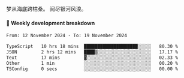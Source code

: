 梦从海底跨枯桑。
阅尽银河风浪。


#### 📝 Weekly development breakdown

<!--START_SECTION:waka-->

```txt
From: 12 November 2024 - To: 19 November 2024

TypeScript   10 hrs 18 mins  ████████████████████░░░░░   80.30 %
JSON         2 hrs 12 mins   ████▒░░░░░░░░░░░░░░░░░░░░   17.17 %
Text         17 mins         ▓░░░░░░░░░░░░░░░░░░░░░░░░   02.33 %
Other        1 min           ░░░░░░░░░░░░░░░░░░░░░░░░░   00.20 %
TSConfig     0 secs          ░░░░░░░░░░░░░░░░░░░░░░░░░   00.00 %
```

<!--END_SECTION:waka-->



